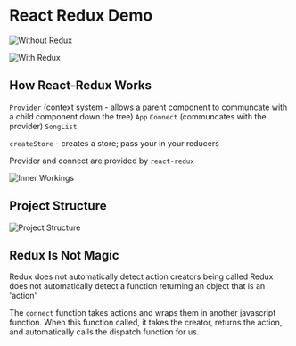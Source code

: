 # React Redux Demo

![Without Redux]('./assets/without-redux.png')

![With Redux]('./assets/with-redux.png')

## How React-Redux Works

`Provider` (context system - allows a parent component to communcate with a child component down the tree)
`App`
`Connect` (communcates with the provider)
`SongList`

`createStore` - creates a store; pass your in your reducers

Provider and connect are provided by `react-redux`

![Inner Workings]('./assets/with-redux-details.png)

## Project Structure

![Project Structure]('./assets/project-structure.png)

## Redux Is Not Magic

Redux does not automatically detect action creators being called
Redux does not automatically detect a function returning an object that is an 'action'

The `connect` function takes actions and wraps them in another javascript function. When this function called, it takes the creator, returns the action, and automatically calls the dispatch function for us.
